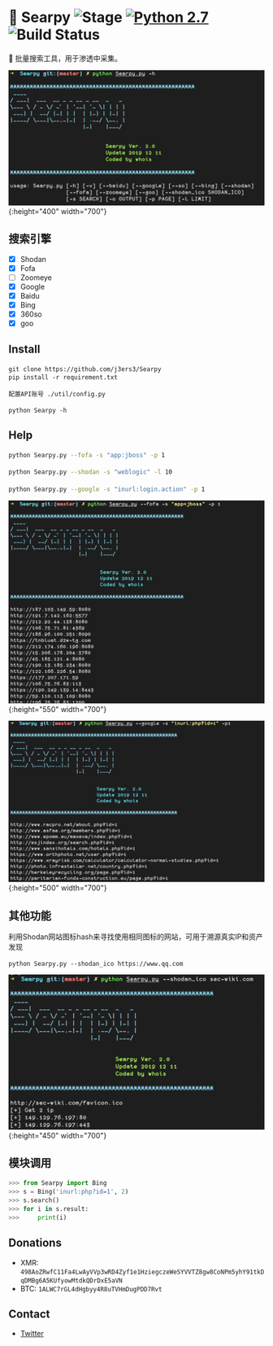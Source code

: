 # 🥀 Searpy ![Stage](https://img.shields.io/badge/Release-STABLE-brightgreen.svg) [![Python 2.7](https://img.shields.io/badge/Python-2.7-yellow.svg)](http://www.python.org/download/) ![Build Status](https://img.shields.io/badge/Version-2.0-red.svg)

🔧 批量搜索工具，用于渗透中采集。

![](./pic/banner.png){:height="400" width="700"}

## 搜索引擎
- [x] Shodan
- [x] Fofa
- [ ] Zoomeye
- [x] Google
- [x] Baidu
- [x] Bing
- [x] 360so
- [x] goo

## Install
```
git clone https://github.com/j3ers3/Searpy
pip install -r requirement.txt

配置API账号 ./util/config.py

python Searpy -h
```


## Help
```bash
python Searpy.py --fofa -s "app:jboss" -p 1

python Searpy.py --shodan -s "weblogic" -l 10 

python Searpy.py --google -s "inurl:login.action" -p 1

```


![](./pic/fofa.png){:height="550" width="700"}

![](./pic/google.png){:height="500" width="700"}



## 其他功能
利用Shodan网站图标hash来寻找使用相同图标的网站，可用于溯源真实IP和资产发现

`python Searpy.py --shodan_ico https://www.qq.com`

![](./pic/ico.png){:height="450" width="700"}


## 模块调用
```python
>>> from Searpy import Bing
>>> s = Bing('inurl:php?id=1', 2)
>>> s.search()
>>> for i in s.result:
>>>     print(i)
```


## Donations
* XMR: `498AoZRwfC11Fa4LwAyVVp3wRD4Zyf1e1HziegczeWeSYVVTZ8gw8CoNPm5yhY91tkDqDMBg6A5KUfyowMtdkQDrDxE5aVN`
* BTC: `1ALWC7rGL4dHgbyy4R8uTVHmDugPDD7Rvt`

## Contact
- [Twitter](https://twitter.com/j3ers3)
